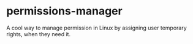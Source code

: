 # permissions-manager
A cool way to manage permission in Linux by assigning user temporary rights, when they need it.
